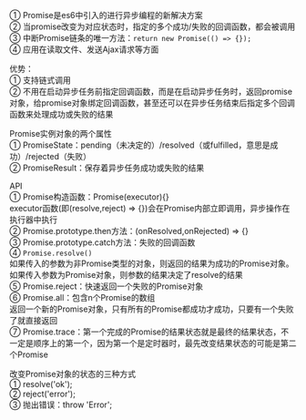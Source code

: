 ① Promise是es6中引入的进行异步编程的新解决方案  
② 当promise改变为对应状态时，指定的多个成功/失败的回调函数，都会被调用  
③ 中断Promise链条的唯一方法：```return new Promise(() => {});```  
④ 应用在读取文件、发送Ajax请求等方面  

优势：  
① 支持链式调用  
② 不用在启动异步任务前指定回调函数，而是在启动异步任务时，返回promise对象，给promise对象绑定回调函数，甚至还可以在异步任务结束后指定多个回调函数来处理成功或失败的结果  

Promise实例对象的两个属性  
① PromiseState：pending（未决定的）/resolved（或fulfilled，意思是成功）/rejected（失败）  
② PromiseResult：保存着异步任务成功或失败的结果  

API  
① Promise构造函数：Promise(executor){}  
executor函数(即(resolve,reject) => {})会在Promise内部立即调用，异步操作在执行器中执行  
② Promise.prototype.then方法：(onResolved,onRejected) => {}  
③ Promise.prototype.catch方法：失败的回调函数  
④ ```Promise.resolve()```  
如果传入的参数为非Promise类型的对象，则返回的结果为成功的Promise对象。如果传入参数为Promise对象，则参数的结果决定了resolve的结果  
⑤ Promise.reject：快速返回一个失败的Promise对象  
⑥ Promise.all：包含n个Promise的数组  
返回一个新的Promise对象，只有所有的Promise都成功才成功，只要有一个失败了就直接返回  
⑦ Promise.trace：第一个完成的Promise的结果状态就是最终的结果状态，不一定是顺序上的第一个，因为第一个是定时器时，最先改变结果状态的可能是第二个Promise  

改变Promise对象的状态的三种方式  
① resolve('ok');  
② reject('error');  
③ 抛出错误：throw 'Error';  




